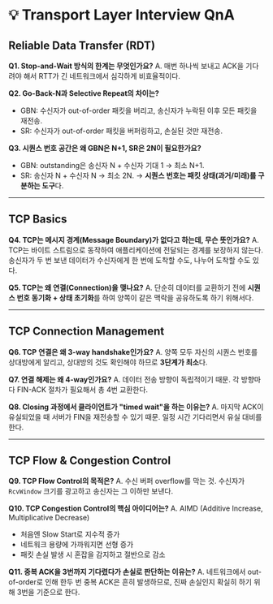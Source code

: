 # 💡 Transport Layer Interview QnA

## Reliable Data Transfer (RDT)

**Q1. Stop-and-Wait 방식의 한계는 무엇인가요?**
A. 매번 하나씩 보내고 ACK을 기다려야 해서 RTT가 긴 네트워크에서 심각하게 비효율적이다.

**Q2. Go-Back-N과 Selective Repeat의 차이는?**

-   GBN: 수신자가 out-of-order 패킷을 버리고, 송신자가 누락된 이후 모든 패킷을 재전송.
-   SR: 수신자가 out-of-order 패킷을 버퍼링하고, 손실된 것만 재전송.

**Q3. 시퀀스 번호 공간은 왜 GBN은 N+1, SR은 2N이 필요한가요?**

-   GBN: outstanding은 송신자 N + 수신자 기대 1 → 최소 N+1.
-   SR: 송신자 N + 수신자 N → 최소 2N.
    → **시퀀스 번호는 패킷 상태(과거/미래)를 구분하는 도구**다.

---

## TCP Basics

**Q4. TCP는 메시지 경계(Message Boundary)가 없다고 하는데, 무슨 뜻인가요?**
A. TCP는 바이트 스트림으로 동작하여 애플리케이션에 전달되는 경계를 보장하지 않는다. 송신자가 두 번 보낸 데이터가 수신자에게 한 번에 도착할 수도, 나누어 도착할 수도 있다.

**Q5. TCP는 왜 연결(Connection)을 맺나요?**
A. 단순히 데이터를 교환하기 전에 **시퀀스 번호 동기화 + 상태 초기화**를 하여 양쪽이 같은 맥락을 공유하도록 하기 위해서다.

---

## TCP Connection Management

**Q6. TCP 연결은 왜 3-way handshake인가요?**
A. 양쪽 모두 자신의 시퀀스 번호를 상대방에게 알리고, 상대방의 것도 확인해야 하므로 **3단계가 최소**다.

**Q7. 연결 해제는 왜 4-way인가요?**
A. 데이터 전송 방향이 독립적이기 때문. 각 방향마다 FIN-ACK 절차가 필요해서 총 4번 교환한다.

**Q8. Closing 과정에서 클라이언트가 "timed wait"을 하는 이유는?**
A. 마지막 ACK이 유실되었을 때 서버가 FIN을 재전송할 수 있기 때문. 일정 시간 기다리면서 유실 대비를 한다.

---

## TCP Flow & Congestion Control

**Q9. TCP Flow Control의 목적은?**
A. 수신 버퍼 overflow를 막는 것. 수신자가 `RcvWindow` 크기를 광고하고 송신자는 그 이하만 보낸다.

**Q10. TCP Congestion Control의 핵심 아이디어는?**
A. AIMD (Additive Increase, Multiplicative Decrease)

-   처음엔 Slow Start로 지수적 증가
-   네트워크 용량에 가까워지면 선형 증가
-   패킷 손실 발생 시 혼잡을 감지하고 절반으로 감소

**Q11. 중복 ACK을 3번까지 기다렸다가 손실로 판단하는 이유는?**
A. 네트워크에서 out-of-order로 인해 한두 번 중복 ACK은 흔히 발생하므로, 진짜 손실인지 확실히 하기 위해 3번을 기준으로 한다.
